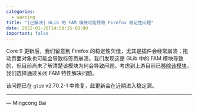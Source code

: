 ```yaml
---
categories:
  - warning
title: "[已解决] GLib 的 FAM 模块可能导致 Firefox 稳定性问题"
date: 2022-01-26T14:58:15-08:00
important: false
---
```


Core 9 更新后，我们留意到 Firefox 的稳定性欠佳，尤其是插件会经常崩溃；拖动页面对象也可能会导致标签页崩溃。我们发现这是 GLib 中的 FAM 模块导致的，但目前尚未了解清楚该模块为何会导致问题。考虑到上游目前已[移除该模块](https://gitlab.gnome.org/GNOME/glib/-/commit/7427bb71)，我们选择通过关闭 FAM 特性解决问题。

该问题已在 `glib` v2.70.2-1 中修复，此更新会在近期进入稳定源。

---

— Mingcong Bai
